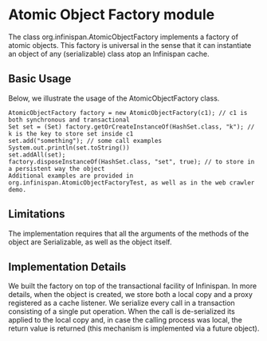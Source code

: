 # Atomic Object Factory module

The class org.infinispan.AtomicObjectFactory implements a factory of atomic objects.
This factory is universal in the sense that it can instantiate an object of any (serializable) class
atop an Infinispan cache.

## Basic Usage

Below, we illustrate the usage of the AtomicObjectFactory class.

```
AtomicObjectFactory factory = new AtomicObjectFactory(c1); // c1 is both synchronous and transactional
Set set = (Set) factory.getOrCreateInstanceOf(HashSet.class, "k"); // k is the key to store set inside c1
set.add("something"); // some call examples
System.out.println(set.toString())
set.addAll(set);
factory.disposeInstanceOf(HashSet.class, "set", true); // to store in a persistent way the object
Additional examples are provided in org.infinispan.AtomicObjectFactoryTest, as well as in the web crawler demo.
```

## Limitations

The implementation requires that all the arguments of the methods of the object are Serializable, as well as the object itself.


## Implementation Details

We built the factory on top of the transactional facility of Infinispan.
In more details, when the object is created, we store both a local copy and a proxy registered as a cache listener.
We serialize every call in a transaction consisting of a single put operation.
When the call is de-serialized its applied to the local copy and, in case the calling process was local,
the return value is returned (this mechanism is implemented via a future object).

